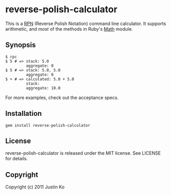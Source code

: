 # reverse-polish-calculator

This is a [RPN](http://en.wikipedia.org/wiki/Reverse_Polish_notation) (Reverse Polish Notation) command line calculator. It supports arithmetic, and *most* of the methods in Ruby's [Math](http://www.ruby-doc.org/core/classes/Math.html) module.

## Synopsis

    $ rpc
    $ 5 # => stack: 5.0
             aggregate: 0
    $ 5 # => stack: 5.0, 5.0
             aggregate: 0
    $ + # => calculated: 5.0 + 5.0
             stack: 
             aggregate: 10.0
             
For more examples, check out the acceptance specs.
    
## Installation

    gem install reverse-polish-calculator

## License

reverse-polish-calculator is released under the MIT license. See LICENSE for details.

## Copyright

Copyright (c) 2011 Justin Ko